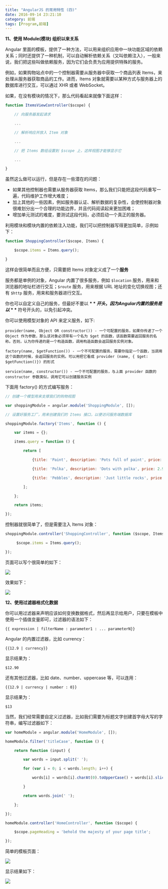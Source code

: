 ```yaml
---
title: "AngularJS 的常用特性 (四)"
date: 2016-09-14 23:21:10
category: 前端
tags: [Program,前端]
---
```

**11、使用 Module(模块) 组织以来关系**

Angular 里面的模板，提供了一种方法，可以用来组织应用中一块功能区域的依赖关系；同时还提供了一种机制，可以自动解析依赖关系（又叫依赖注入），一般来说，我们把这些叫做依赖服务，因为它们会负责为应用提供特殊的服务。

例如，如果购物站点中的一个控制器需要从服务器中获取一个商品列表 Items，来处理从服务器获取商品的工作。进而，Items 对象就需要以某种方式与服务器上的数据库进行交互，可以通过 XHR 或者 WebSocket。

如果，在没有模块的情况下，那么代码看起来就像下面这样：

```javascript
function ItemsViewController($scope) {

    // 向服务器发起请求

    ...

    // 解析响应并放入 Item 对象

    ...

    // 把 Items 数组设置到 $scope 上，这样视图才能够显示它

    ...

}
```

虽然这么做可以运行，但是存在一些潜在的问题：

- 如果其他控制器也需要从服务器获取 Items，那么我们只能把这段代码重写一遍，代码维护工作增大难度；
- 加上其他的一些因素，例如服务器认证、解析数据的复杂性，会使控制器对象很难划分出一个合理的功能边界，并且代码阅读起来更加困难；
- 增加单元测试的难度，要测试这段代码，必须启动一个真正的服务器。

利用模块和模块内置的依赖注入功能，我们可以把控制器写得更加简单，示例如下：

```javascript
function ShoppingController($scope, Items) {

    $scope.items = Items.query();

}
```

这样会很简单而且方便，只需要把 Items 对象定义成了一个**服务**

服务都是单例的对象，Angular 内置了很多服务，例如 `$location` 服务，用来和浏览器的地址栏进行交互；`$route` 服务，用来根据 URL 地址的变化切换视图；还有 `$http` 服务，用来和服务器进行交互。

你也可以自定义自己的服务，但最好不要以 **$** 开头，因为 Angular 内置的服务是以 **$** 符号开头的，以免引起冲突。

你可以使用模型对象的 API 来定义服务，如下:

```
provider(name, Object OR constructor()) - 一个可配置的服务，如果你传递了一个 Object 作为参数，那么该对象必须带有一个名为 $get 的函数，该函数需要返回服务的名称。否则，认为你传递的是一个构造函数，调用构造函数会返回服务实例对象。

factory(name, $getFunction()) - 一个不可配置的服务，需要你指定一个函数，当调用这个函数的时候，会返回服务的实例。可以用把它看成 provider (name, { $get: $getFunction()}) 的形式

service(name, constructor()) - 一个不可配置的服务，与上面 provider 函数的 constructor 参数类似，调用它可以创建服务实例

```

下面用 factory() 的方式编写服务：

```javascript
// 创建一个模型用来支撑我们的购物视图

var shoppingModule = angular.module('ShoppingModule', []);

// 设置好服务工厂，用来创建我们的 Items 接口，以便访问服务端数据库

shoppingModule.factory('Items', function () {

    var items = {};

    items.query = function () {

        return [

            {title: 'Paint', description: 'Pots full of paint', price: 3.95},

            {title: 'Polka', description: 'Dots with polka', price: 2.95},

            {title: 'Pebbles', description: 'Just little rocks', price: 6.95}

        ];

    };

    return items;

});
```

控制器就很简单了，但是需要注入 Items 对象：

```javascript
shoppingModule.controller('ShoppingController', function ($scope, Items) {

     $scope.items = Items.query();

});
```

页面可以写个很简单的如下：

![](http://p8bc1hri5.bkt.clouddn.com/the-normal-characteristic-of-angular-4-1.png)

效果如下：

![](http://p8bc1hri5.bkt.clouddn.com/the-normal-characteristic-of-angular-4-2.png)

**12、使用过滤器格式化数据**

你可以用过滤器来声明应该如何变换数据格式，然后再显示给用户，只要在模板中使用一个插值变量即可，过滤器的语法如下：

```
{{ expression | filterName : parameter1 : ... parameterN}}
```

Angular 的内置过滤器，比如 currency：

```
{{12.9 | currency}}
```

显示结果为：

```
$12.90
```

还有其他过滤器，比如 date、number、uppercase 等，可以连用：

```
{{12.9 | currency | number : 0}}
```

显示结果为：

```
$13
```

当然，我们经常需要自定义过滤器，比如我们需要为标题文字创建首字母大写的字符串，编写过滤器如下：

```javascript
var homeModule = angular.module('HomeModule', []);

homeModule.filter('titleCase', function () {

    return function (input) {

        var words = input.split(' ');

        for (var i = 0; i < words.length; i++) {

            words[i] = words[i].charAt(0).toUpperCase() + words[i].slice(1);

        }

        return words.join(' ');

    };

});

homeModule.controller('HomeController', function ($scope) {

    $scope.pageHeading = 'behold the majesty of your page title';

});
```

简单的模板页面：

![](http://p8bc1hri5.bkt.clouddn.com/the-normal-characteristic-of-angular-4-3.png)

显示结果如下：

![](http://p8bc1hri5.bkt.clouddn.com/the-normal-characteristic-of-angular-4-4.png)